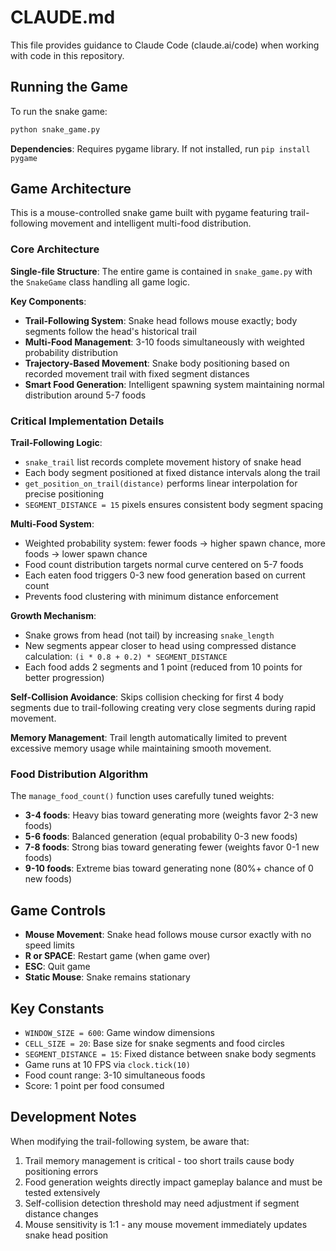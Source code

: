 # CLAUDE.md

This file provides guidance to Claude Code (claude.ai/code) when working with code in this repository.

## Running the Game

To run the snake game:
```bash
python snake_game.py
```

**Dependencies**: Requires pygame library. If not installed, run `pip install pygame`

## Game Architecture

This is a mouse-controlled snake game built with pygame featuring trail-following movement and intelligent multi-food distribution.

### Core Architecture

**Single-file Structure**: The entire game is contained in `snake_game.py` with the `SnakeGame` class handling all game logic.

**Key Components**:
- **Trail-Following System**: Snake head follows mouse exactly; body segments follow the head's historical trail
- **Multi-Food Management**: 3-10 foods simultaneously with weighted probability distribution
- **Trajectory-Based Movement**: Snake body positioning based on recorded movement trail with fixed segment distances
- **Smart Food Generation**: Intelligent spawning system maintaining normal distribution around 5-7 foods

### Critical Implementation Details

**Trail-Following Logic**: 
- `snake_trail` list records complete movement history of snake head
- Each body segment positioned at fixed distance intervals along the trail
- `get_position_on_trail(distance)` performs linear interpolation for precise positioning
- `SEGMENT_DISTANCE = 15` pixels ensures consistent body segment spacing

**Multi-Food System**:
- Weighted probability system: fewer foods → higher spawn chance, more foods → lower spawn chance  
- Food count distribution targets normal curve centered on 5-7 foods
- Each eaten food triggers 0-3 new food generation based on current count
- Prevents food clustering with minimum distance enforcement

**Growth Mechanism**: 
- Snake grows from head (not tail) by increasing `snake_length`
- New segments appear closer to head using compressed distance calculation: `(i * 0.8 + 0.2) * SEGMENT_DISTANCE`
- Each food adds 2 segments and 1 point (reduced from 10 points for better progression)

**Self-Collision Avoidance**: Skips collision checking for first 4 body segments due to trail-following creating very close segments during rapid movement.

**Memory Management**: Trail length automatically limited to prevent excessive memory usage while maintaining smooth movement.

### Food Distribution Algorithm

The `manage_food_count()` function uses carefully tuned weights:
- **3-4 foods**: Heavy bias toward generating more (weights favor 2-3 new foods)
- **5-6 foods**: Balanced generation (equal probability 0-3 new foods)  
- **7-8 foods**: Strong bias toward generating fewer (weights favor 0-1 new foods)
- **9-10 foods**: Extreme bias toward generating none (80%+ chance of 0 new foods)

## Game Controls

- **Mouse Movement**: Snake head follows mouse cursor exactly with no speed limits
- **R or SPACE**: Restart game (when game over)
- **ESC**: Quit game
- **Static Mouse**: Snake remains stationary

## Key Constants

- `WINDOW_SIZE = 600`: Game window dimensions
- `CELL_SIZE = 20`: Base size for snake segments and food circles
- `SEGMENT_DISTANCE = 15`: Fixed distance between snake body segments
- Game runs at 10 FPS via `clock.tick(10)`
- Food count range: 3-10 simultaneous foods
- Score: 1 point per food consumed

## Development Notes

When modifying the trail-following system, be aware that:
1. Trail memory management is critical - too short trails cause body positioning errors
2. Food generation weights directly impact gameplay balance and must be tested extensively  
3. Self-collision detection threshold may need adjustment if segment distance changes
4. Mouse sensitivity is 1:1 - any mouse movement immediately updates snake head position
